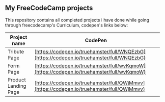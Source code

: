 ## My FreeCodeCamp projects

This repository contains all completed projects i have done while going through freecodecamp's Curriculum, codepen's links below:

| Project name | CodePen |
| -------------|---------|
| Tribute Page |[https://codepen.io/truehamster/full/WNQEzbG](https://codepen.io/truehamster/full/WNQEzbG)|
| Form Page    |[https://codepen.io/truehamster/full/wvKqmoW](https://codepen.io/truehamster/full/wvKqmoW)|
| Product Landing Page |[https://codepen.io/truehamster/full/QWjMmvv](https://codepen.io/truehamster/full/QWjMmvv)|
